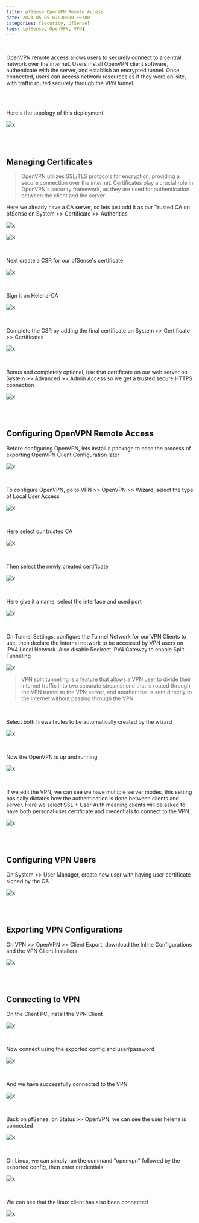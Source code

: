 ```yaml
---
title: pfSense OpenVPN Remote Access
date: 2024-05-05 07:30:00 +0700
categories: [Security, pfSense]
tags: [pfSense, OpenVPN, VPN]
---
```


<br>

OpenVPN remote access allows users to securely connect to a central network over the internet. Users install OpenVPN client software, authenticate with the server, and establish an encrypted tunnel. Once connected, users can access network resources as if they were on-site, with traffic routed securely through the VPN tunnel.

<br>
<br>

Here's the topology of this deployment

![x](/static/2024-05-05-pfsense-openvpn/00.png)

<br>
<br>

## Managing Certificates

> OpenVPN utilizes SSL/TLS protocols for encryption, providing a secure connection over the internet. Certificates play a crucial role in OpenVPN's security framework, as they are used for authentication between the client and the server.

Here we already have a CA server, so lets just add it as our Trusted CA on pfSense on System >> Certificate >> Authorities

![x](/static/2024-05-05-pfsense-openvpn/01.png)

![x](/static/2024-05-05-pfsense-openvpn/02.png)

<br>

Next create a CSR for our pfSense's certificate

![x](/static/2024-05-05-pfsense-openvpn/03.png)

<br>

Sign it on Helena-CA

![x](/static/2024-05-05-pfsense-openvpn/04.png)

<br>

Complete the CSR by adding the final certificate on System >> Certificate >> Certificates

![x](/static/2024-05-05-pfsense-openvpn/05.png)

<br>

Bonus and completely optional, use that certificate on our web server on System >> Advanced >> Admin Access so we get a trusted secure HTTPS connection

![x](/static/2024-05-05-pfsense-openvpn/06.png)

<br>
<br>

## Configuring OpenVPN Remote Access

Before configuring OpenVPN, lets install a package to ease the process of exporting OpenVPN Client Configuration later

![x](/static/2024-05-05-pfsense-openvpn/07.png)

<br>

To configure OpenVPN, go to VPN >> OpenVPN >> Wizard, select the type of Local User Access

![x](/static/2024-05-05-pfsense-openvpn/08.png)

<br>

Here select our trusted CA

![x](/static/2024-05-05-pfsense-openvpn/09.png)

<br>

Then select the newly created certificate

![x](/static/2024-05-05-pfsense-openvpn/10.png)

<br>

Here give it a name, select the interface and used port

![x](/static/2024-05-05-pfsense-openvpn/11.png)

<br>

On Tunnel Settings, configure the Tunnel Network for our VPN Clients to use, then declare the internal network to be accessed by VPN users on IPV4 Local Network. Also disable Redirect IPV4 Gateway to enable Split Tunneling

![x](/static/2024-05-05-pfsense-openvpn/12.png)

> VPN split tunneling is a feature that allows a VPN user to divide their internet traffic into two separate streams: one that is routed through the VPN tunnel to the VPN server, and another that is sent directly to the internet without passing through the VPN.

<br>

Select both firewall rules to be automatically created by the wizard

![x](/static/2024-05-05-pfsense-openvpn/13.png)

<br>

Now the OpenVPN is up and running

![x](/static/2024-05-05-pfsense-openvpn/14.png)

<br>

If we edit the VPN, we can see we have multiple server modes, this setting basically dictates how the authentication is done between clients and server.
Here we select SSL + User Auth meaning clients will be asked to have both personal user certificate and credentials to connect to the VPN.

![x](/static/2024-05-05-pfsense-openvpn/15.png)

<br>
<br>

## Configuring VPN Users

On System >> User Manager, create new user with having user certificate signed by the CA

![x](/static/2024-05-05-pfsense-openvpn/16.png)

<br>
<br>

## Exporting VPN Configurations

On VPN >> OpenVPN >> Client Export, download the Inline Configurations and the VPN Client Installers

![x](/static/2024-05-05-pfsense-openvpn/17.png)

<br>
<br>

## Connecting to VPN

On the Client PC, install the VPN Client

![x](/static/2024-05-05-pfsense-openvpn/18.png)

<br>

Now connect using the exported config and user/password

![x](/static/2024-05-05-pfsense-openvpn/19.png)

<br>

And we have successfully connected to the VPN

![x](/static/2024-05-05-pfsense-openvpn/20.png)

<br>

Back on pfSense, on Status >> OpenVPN, we can see the user helena is connected

![x](/static/2024-05-05-pfsense-openvpn/21.png)

<br>

On Linux, we can simply run the command "openvpn" followed by the exported config, then enter credentials

![x](/static/2024-05-05-pfsense-openvpn/22.png)

<br>

We can see that the linux client has also been connected

![x](/static/2024-05-05-pfsense-openvpn/23.png)

<br>

